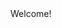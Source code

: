 <html>
  <head>
    <title>Daniel's First Website</title>
  </head>
  <body>
    <div>
      Welcome!
    </div>
  </body>
</html>
